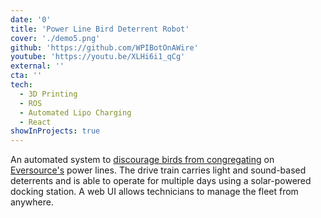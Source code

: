 ```yaml
---
date: '0'
title: 'Power Line Bird Deterrent Robot'
cover: './demo5.png'
github: 'https://github.com/WPIBotOnAWire'
youtube: 'https://youtu.be/XLHi6i1_qCg'
external: ''
cta: ''
tech:
  - 3D Printing
  - ROS
  - Automated Lipo Charging
  - React
showInProjects: true
---
```


An automated system to [discourage birds from congregating](https://www.capecod.com/newscenter/orleans-eversource-work-solve-cormorant-problem-cedar-pond/) on [Eversource's](https://www.eversource.com/) power lines. The drive train carries light and sound-based deterrents and is able to operate for multiple days using a solar-powered docking station. A web UI allows technicians to manage the fleet from anywhere.
